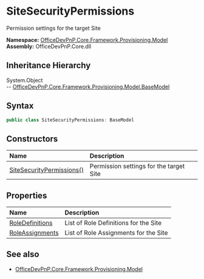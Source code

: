 # SiteSecurityPermissions
Permission settings for the target Site  

**Namespace:** [OfficeDevPnP.Core.Framework.Provisioning.Model](OfficeDevPnP.Core.Framework.Provisioning.Model.md)  
**Assembly:** OfficeDevPnP.Core.dll  
## Inheritance Hierarchy
System.Object  
--  [OfficeDevPnP.Core.Framework.Provisioning.Model.BaseModel](OfficeDevPnP.Core.Framework.Provisioning.Model.BaseModel.md)
## Syntax
```C#
public class SiteSecurityPermissions: BaseModel
```
## Constructors
|**Name**|**Description**|
|:-----|:-----|
| [SiteSecurityPermissions()](OfficeDevPnP.Core.Framework.Provisioning.Model.SiteSecurityPermissions.ctor1.md) |  Permission settings for the target Site 
## Properties
|**Name**|**Description**|
|:-----|:-----|
| [RoleDefinitions](OfficeDevPnP.Core.Framework.Provisioning.Model.SiteSecurityPermissions.RoleDefinitions.md) | List of Role Definitions for the Site
| [RoleAssignments](OfficeDevPnP.Core.Framework.Provisioning.Model.SiteSecurityPermissions.RoleAssignments.md) | List of Role Assignments for the Site
## See also
- [OfficeDevPnP.Core.Framework.Provisioning.Model](OfficeDevPnP.Core.Framework.Provisioning.Model.md)
